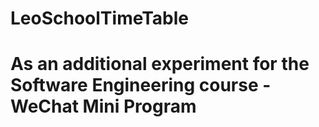 # LeoSchoolTimeTable
# As an additional experiment for the Software Engineering course - WeChat Mini Program

